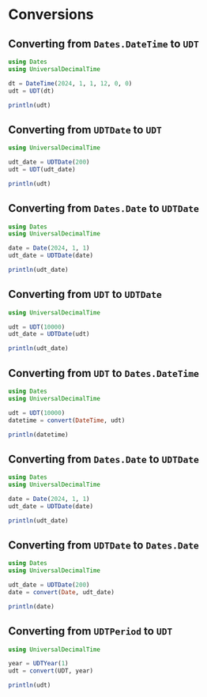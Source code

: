# Conversions



## Converting from `Dates.DateTime` to `UDT`

```julia
using Dates
using UniversalDecimalTime

dt = DateTime(2024, 1, 1, 12, 0, 0)
udt = UDT(dt)

println(udt)
```

## Converting from `UDTDate` to `UDT`

```julia
using UniversalDecimalTime

udt_date = UDTDate(200)
udt = UDT(udt_date)

println(udt)
```

## Converting from `Dates.Date` to `UDTDate`

```julia
using Dates
using UniversalDecimalTime

date = Date(2024, 1, 1)
udt_date = UDTDate(date)

println(udt_date)
```

## Converting from `UDT` to `UDTDate`

```julia
using UniversalDecimalTime

udt = UDT(10000)
udt_date = UDTDate(udt)

println(udt_date)
```

## Converting from `UDT` to `Dates.DateTime`

```julia
using Dates
using UniversalDecimalTime

udt = UDT(10000)
datetime = convert(DateTime, udt)

println(datetime)
```

## Converting from `Dates.Date` to `UDTDate`

```julia
using Dates
using UniversalDecimalTime

date = Date(2024, 1, 1)
udt_date = UDTDate(date)

println(udt_date)
```

## Converting from `UDTDate` to `Dates.Date`

```julia
using Dates
using UniversalDecimalTime

udt_date = UDTDate(200)
date = convert(Date, udt_date)

println(date)
```

## Converting from `UDTPeriod` to `UDT`

```julia
using UniversalDecimalTime

year = UDTYear(1)
udt = convert(UDT, year)

println(udt)
```